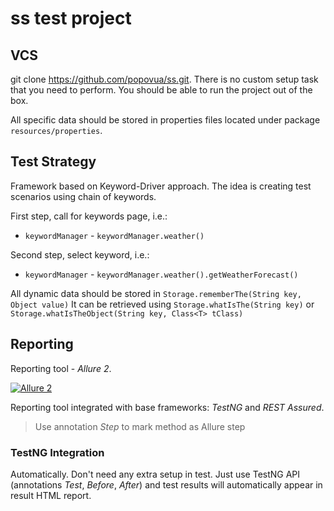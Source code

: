 # ss test project

## VCS
git clone https://github.com/popovua/ss.git.
There is no custom setup task that you need to perform. You should be able to run the project out of the box.

All specific data should be stored in properties files located under package `resources/properties`.

## Test Strategy
Framework based on Keyword-Driver approach.
The idea is creating test scenarios using chain of keywords.

First step, call for keywords page, i.e.:
* `keywordManager` - ``keywordManager.weather()``

Second step, select keyword, i.e.:
* `keywordManager` - ``keywordManager.weather().getWeatherForecast()``

All dynamic data should be stored in ``Storage.rememberThe(String key, Object value)``
It can be retrieved using ``Storage.whatIsThe(String key)`` or ``Storage.whatIsTheObject(String key, Class<T> tClass)``

## Reporting
Reporting tool - *Allure 2*.

[![Allure 2](https://avatars3.githubusercontent.com/u/5879127?s=200&v=4)](https://github.com/allure-framework/allure2)

Reporting tool integrated with base frameworks: *TestNG* and *REST Assured*.

> Use annotation *Step* to mark method as Allure step

### TestNG Integration
Automatically. Don't need any extra setup in test. Just use TestNG API (annotations *Test*, *Before*, *After*) and test results will automatically appear in result HTML report.